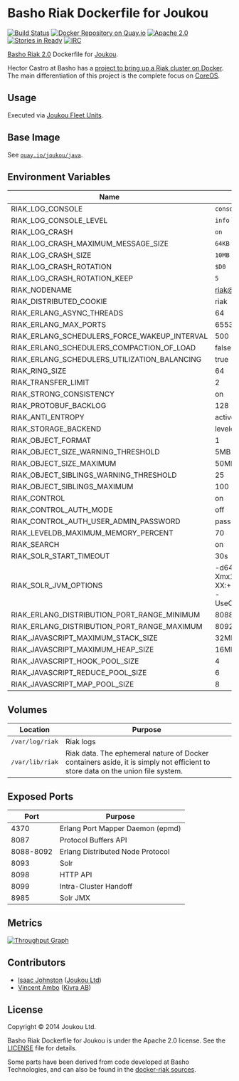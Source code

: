 Basho Riak Dockerfile for Joukou
================================
[![Build Status](https://circleci.com/gh/joukou/joukou-docker-riak/tree/develop.png?circle-token=992aeaf31e42912f39b24dddfa3e8f54ae1c9fbe)](https://circleci.com/gh/joukou/joukou-docker-riak/tree/develop) [![Docker Repository on Quay.io](https://quay.io/repository/joukou/riak/status?token=7d2526bc-fd95-49a4-9caf-91ae6400382c "Docker Repository on Quay.io")](https://quay.io/repository/joukou/riak) [![Apache 2.0](http://img.shields.io/badge/License-Apache%202.0-brightgreen.svg)](#license) [![Stories in Ready](https://badge.waffle.io/joukou/joukou-docker-riak.png?label=ready&title=Ready)](http://waffle.io/joukou/joukou-docker-riak) [![IRC](http://img.shields.io/badge/IRC-%23joukou-blue.svg)](http://webchat.freenode.net/?channels=joukou)

[Basho Riak 2.0](http://docs.basho.com/riak/2.0.0/) Dockerfile for
[Joukou](https://joukou.com).

Hector Castro at Basho has a [project to bring up a Riak cluster on Docker](https://github.com/hectcastro/docker-riak).
The main differentiation of this project is the complete focus on
[CoreOS](https://coreos.com).

## Usage

Executed via [Joukou Fleet Units](https://github.com/joukou/joukou-fleet).

## Base Image

See [`quay.io/joukou/java`](https://github.com/joukou/joukou-docker-java).

## Environment Variables

| Name | Default |
| --- | --- |
| RIAK_LOG_CONSOLE | `console` |
| RIAK_LOG_CONSOLE_LEVEL | `info` |
| RIAK_LOG_CRASH | `on` |
| RIAK_LOG_CRASH_MAXIMUM_MESSAGE_SIZE | `64KB` |
| RIAK_LOG_CRASH_SIZE | `10MB` |
| RIAK_LOG_CRASH_ROTATION | `$D0` |
| RIAK_LOG_CRASH_ROTATION_KEEP | `5` |
| RIAK_NODENAME | riak@127.0.0.1 |
| RIAK_DISTRIBUTED_COOKIE | riak |
| RIAK_ERLANG_ASYNC_THREADS | 64 |
| RIAK_ERLANG_MAX_PORTS | 65536 |
| RIAK_ERLANG_SCHEDULERS_FORCE_WAKEUP_INTERVAL | 500 |
| RIAK_ERLANG_SCHEDULERS_COMPACTION_OF_LOAD | false |
| RIAK_ERLANG_SCHEDULERS_UTILIZATION_BALANCING | true |
| RIAK_RING_SIZE | 64 |
| RIAK_TRANSFER_LIMIT | 2 |
| RIAK_STRONG_CONSISTENCY | on |
| RIAK_PROTOBUF_BACKLOG | 128 |
| RIAK_ANTI_ENTROPY | active |
| RIAK_STORAGE_BACKEND | leveldb |
| RIAK_OBJECT_FORMAT | 1 |
| RIAK_OBJECT_SIZE_WARNING_THRESHOLD | 5MB |
| RIAK_OBJECT_SIZE_MAXIMUM | 50MB |
| RIAK_OBJECT_SIBLINGS_WARNING_THRESHOLD | 25 |
| RIAK_OBJECT_SIBLINGS_MAXIMUM | 100 |
| RIAK_CONTROL | on |
| RIAK_CONTROL_AUTH_MODE | off |
| RIAK_CONTROL_AUTH_USER_ADMIN_PASSWORD | pass |
| RIAK_LEVELDB_MAXIMUM_MEMORY_PERCENT | 70 |
| RIAK_SEARCH | on |
| RIAK_SOLR_START_TIMEOUT | 30s |
| RIAK_SOLR_JVM_OPTIONS | -d64 -Xms1g -Xmx1g -XX:+UseStringCache - UseCompressedOops |
| RIAK_ERLANG_DISTRIBUTION_PORT_RANGE_MINIMUM | 8088 |
| RIAK_ERLANG_DISTRIBUTION_PORT_RANGE_MAXIMUM | 8092 |
| RIAK_JAVASCRIPT_MAXIMUM_STACK_SIZE | 32MB |
| RIAK_JAVASCRIPT_MAXIMUM_HEAP_SIZE | 16MB |
| RIAK_JAVASCRIPT_HOOK_POOL_SIZE | 4 |
| RIAK_JAVASCRIPT_REDUCE_POOL_SIZE | 6 |
| RIAK_JAVASCRIPT_MAP_POOL_SIZE | 8 |

## Volumes

| Location | Purpose |
| -------- | ------- |
| `/var/log/riak` | Riak logs |
| `/var/lib/riak` | Riak data. The ephemeral nature of Docker containers aside, it is simply not efficient to store data on the union file system. |

## Exposed Ports

| Port      | Purpose                               |
| --------- | ------------------------------------- |
| 4370      | Erlang Port Mapper Daemon (epmd)      |
| 8087      | Protocol Buffers API                  |
| 8088-8092 | Erlang Distributed Node Protocol      |
| 8093      | Solr                                  |
| 8098      | HTTP API                              |
| 8099      | Intra-Cluster Handoff                 |
| 8985      | Solr JMX                              |

## Metrics

[![Throughput Graph](https://graphs.waffle.io/joukou/joukou-docker-riak/throughput.svg)](https://waffle.io/joukou/joukou-docker-riak/metrics)

## Contributors

* [Isaac Johnston](https://github.com/superstructor) ([Joukou Ltd](https://joukou.com))
* [Vincent Ambo](https://github.com/tazjin) ([Kivra AB](https://www.kivra.com/))

## License

Copyright &copy; 2014 Joukou Ltd.

Basho Riak Dockerfile for Joukou is under the Apache 2.0 license. See the
[LICENSE](LICENSE) file for details.

Some parts have been derived from code developed at Basho Technologies, and can
also be found in the [docker-riak sources](https://github.com/hectcastro/docker-riak).
